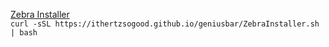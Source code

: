 [Zebra Installer](ZebraInstaller.sh)  
```curl -sSL https://ithertzsogood.github.io/geniusbar/ZebraInstaller.sh | bash```

